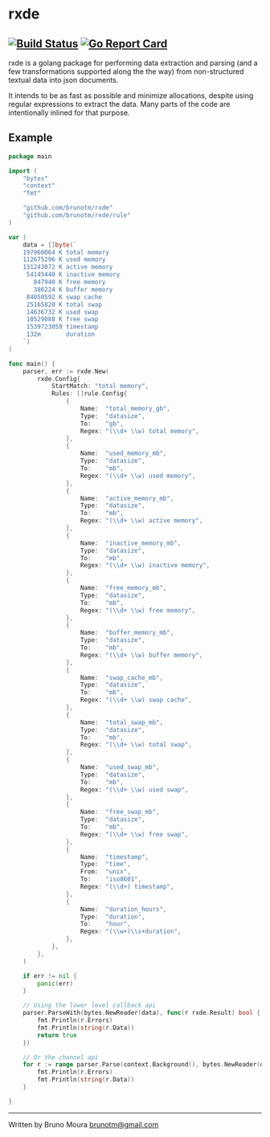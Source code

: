 # rxde
[![Build Status](https://travis-ci.org/brunotm/rxde.svg?branch=master)](https://travis-ci.org/brunotm/rxde) [![Go Report Card](https://goreportcard.com/badge/github.com/brunotm/rxde)](https://goreportcard.com/report/github.com/brunotm/rxde)
--------------------
rxde is a golang package for performing data extraction and parsing (and a few transformations supported along the the way) from non-structured textual data into json documents.

It intends to be as fast as possible and minimize allocations, despite using regular expressions to extract the data. Many parts of the code are intentionally inlined for that purpose.

## Example
```go
package main

import (
	"bytes"
	"context"
	"fmt"

	"github.com/brunotm/rxde"
	"github.com/brunotm/rxde/rule"
)

var (
	data = []byte(`
	197960064 K total memory
    112675296 K used memory
    131243072 K active memory
     54145440 K inactive memory
       847940 K free memory
       386224 K buffer memory
     84050592 K swap cache
     25165820 K total swap
     14636732 K used swap
     10529088 K free swap
	 1539723059 timestamp
	 132m		duration
	`)
)

func main() {
	parser, err := rxde.New(
		rxde.Config{
			StartMatch: "total memory",
			Rules: []rule.Config{
				{
					Name:  "total_memory_gb",
					Type:  "datasize",
					To:    "gb",
					Regex: "(\\d+ \\w) total memory",
				},
				{
					Name:  "used_memory_mb",
					Type:  "datasize",
					To:    "mb",
					Regex: "(\\d+ \\w) used memory",
				},
				{
					Name:  "active_memory_mb",
					Type:  "datasize",
					To:    "mb",
					Regex: "(\\d+ \\w) active memory",
				},
				{
					Name:  "inactive_memory_mb",
					Type:  "datasize",
					To:    "mb",
					Regex: "(\\d+ \\w) inactive memory",
				},
				{
					Name:  "free_memory_mb",
					Type:  "datasize",
					To:    "mb",
					Regex: "(\\d+ \\w) free memory",
				},
				{
					Name:  "buffer_memory_mb",
					Type:  "datasize",
					To:    "mb",
					Regex: "(\\d+ \\w) buffer memory",
				},
				{
					Name:  "swap_cache_mb",
					Type:  "datasize",
					To:    "mb",
					Regex: "(\\d+ \\w) swap cache",
				},
				{
					Name:  "total_swap_mb",
					Type:  "datasize",
					To:    "mb",
					Regex: "(\\d+ \\w) total swap",
				},
				{
					Name:  "used_swap_mb",
					Type:  "datasize",
					To:    "mb",
					Regex: "(\\d+ \\w) used swap",
				},
				{
					Name:  "free_swap_mb",
					Type:  "datasize",
					To:    "mb",
					Regex: "(\\d+ \\w) free swap",
				},
				{
					Name:  "timestamp",
					Type:  "time",
					From:  "unix",
					To:    "iso8601",
					Regex: "(\\d+) timestamp",
				},
				{
					Name:  "duration_hours",
					Type:  "duration",
					To:    "hour",
					Regex: "(\\w+)\\s+duration",
				},
			},
		},
	)

	if err != nil {
		panic(err)
	}

	// Using the lower level callback api
	parser.ParseWith(bytes.NewReader(data), func(r rxde.Result) bool {
		fmt.Println(r.Errors)
		fmt.Println(string(r.Data))
		return true
	})

	// Or the channel api
	for r := range parser.Parse(context.Background(), bytes.NewReader(data)) {
		fmt.Println(r.Errors)
		fmt.Println(string(r.Data))
	}

}
```

---------------------------
Written by Bruno Moura <brunotm@gmail.com>